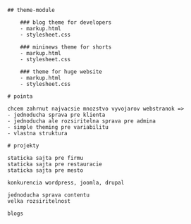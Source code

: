 
	## theme-module
	
		### blog theme for developers 
		- markup.html
		- stylesheet.css

		### mininews theme for shorts
		- markup.html
		- stylesheet.css
	
		### theme for huge website
		- markup.html
		- stylesheet.css
	
	# pointa
	
	chcem zahrnut najvacsie mnozstvo vyvojarov webstranok =>
	- jednoducha sprava pre klienta
	- jednoducha ale rozsiritelna sprava pre admina
	- simple theming pre variabilitu
	- vlastna struktura
		
	# projekty
	
	staticka sajta pre firmu
	staticka sajta pre restauracie
	staticka sajta pre mesto
	
	konkurencia wordpress, joomla, drupal
	
	jednoducha sprava contentu
	velka rozsiritelnost
	
	blogs
	